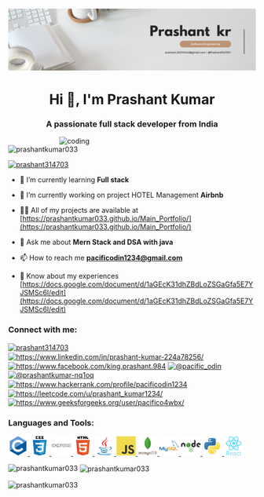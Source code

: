 ![logo](https://github.com/PrashantKumar033/PrashantKumar033/blob/main/Prashant%20kumar%20(1).png)
<h1 align="center">Hi 👋, I'm Prashant Kumar</h1>
<h3 align="center">A passionate full stack developer from India</h3>

<img align="right" alt="coding" width="400" src="https://img.freepik.com/free-photo/3d-portrait-people_23-2150793856.jpg">

<p align="left"> <img src="https://komarev.com/ghpvc/?username=prashantkumar033&label=Profile%20views&color=0e75b6&style=flat" alt="prashantkumar033" /> </p>

<p align="left"> <a href="https://twitter.com/prashant314703" target="blank"><img src="https://img.shields.io/twitter/follow/prashant314703?logo=twitter&style=for-the-badge" alt="prashant314703" /></a> </p>

- 🌱 I’m currently learning **Full stack**

- 👯 I’m currently working on project HOTEL Management **Airbnb**

- 👨‍💻 All of my projects are available at [https://prashantkumar033.github.io/Main_Portfolio/](https://prashantkumar033.github.io/Main_Portfolio/)

- 💬 Ask me about **Mern Stack and DSA with java**

- 📫 How to reach me **pacificodin1234@gmail.com**

- 📄 Know about my experiences [https://docs.google.com/document/d/1aGEcK31dhZBdLoZSGaGfa5E7YJSMSc6l/edit](https://docs.google.com/document/d/1aGEcK31dhZBdLoZSGaGfa5E7YJSMSc6l/edit)

<h3 align="left">Connect with me:</h3>
<p align="left">
<a href="https://twitter.com/prashant314703" target="blank"><img align="center" src="https://raw.githubusercontent.com/rahuldkjain/github-profile-readme-generator/master/src/images/icons/Social/twitter.svg" alt="prashant314703" height="30" width="40" /></a>
<a href="https://linkedin.com/in/https://www.linkedin.com/in/prashant-kumar-224a78256/" target="blank"><img align="center" src="https://raw.githubusercontent.com/rahuldkjain/github-profile-readme-generator/master/src/images/icons/Social/linked-in-alt.svg" alt="https://www.linkedin.com/in/prashant-kumar-224a78256/" height="30" width="40" /></a>
<a href="https://fb.com/https://www.facebook.com/king.prashant.984" target="blank"><img align="center" src="https://raw.githubusercontent.com/rahuldkjain/github-profile-readme-generator/master/src/images/icons/Social/facebook.svg" alt="https://www.facebook.com/king.prashant.984" height="30" width="40" /></a>
<a href="https://instagram.com/@pacific_odin" target="blank"><img align="center" src="https://raw.githubusercontent.com/rahuldkjain/github-profile-readme-generator/master/src/images/icons/Social/instagram.svg" alt="@pacific_odin" height="30" width="40" /></a>
<a href="https://www.youtube.com/c/@prashantkumar-nq1oq" target="blank"><img align="center" src="https://raw.githubusercontent.com/rahuldkjain/github-profile-readme-generator/master/src/images/icons/Social/youtube.svg" alt="@prashantkumar-nq1oq" height="30" width="40" /></a>
<a href="https://www.hackerrank.com/https://www.hackerrank.com/profile/pacificodin1234" target="blank"><img align="center" src="https://raw.githubusercontent.com/rahuldkjain/github-profile-readme-generator/master/src/images/icons/Social/hackerrank.svg" alt="https://www.hackerrank.com/profile/pacificodin1234" height="30" width="40" /></a>
<a href="https://www.leetcode.com/https://leetcode.com/u/prashant_kumar1234/" target="blank"><img align="center" src="https://raw.githubusercontent.com/rahuldkjain/github-profile-readme-generator/master/src/images/icons/Social/leet-code.svg" alt="https://leetcode.com/u/prashant_kumar1234/" height="30" width="40" /></a>
<a href="https://auth.geeksforgeeks.org/user/https://www.geeksforgeeks.org/user/pacifico4wbx/" target="blank"><img align="center" src="https://raw.githubusercontent.com/rahuldkjain/github-profile-readme-generator/master/src/images/icons/Social/geeks-for-geeks.svg" alt="https://www.geeksforgeeks.org/user/pacifico4wbx/" height="30" width="40" /></a>
</p>

<h3 align="left">Languages and Tools:</h3>
<p align="left"> <a href="https://www.cprogramming.com/" target="_blank" rel="noreferrer"> <img src="https://raw.githubusercontent.com/devicons/devicon/master/icons/c/c-original.svg" alt="c" width="40" height="40"/> </a> <a href="https://www.w3schools.com/css/" target="_blank" rel="noreferrer"> <img src="https://raw.githubusercontent.com/devicons/devicon/master/icons/css3/css3-original-wordmark.svg" alt="css3" width="40" height="40"/> </a> <a href="https://expressjs.com" target="_blank" rel="noreferrer"> <img src="https://raw.githubusercontent.com/devicons/devicon/master/icons/express/express-original-wordmark.svg" alt="express" width="40" height="40"/> </a> <a href="https://www.w3.org/html/" target="_blank" rel="noreferrer"> <img src="https://raw.githubusercontent.com/devicons/devicon/master/icons/html5/html5-original-wordmark.svg" alt="html5" width="40" height="40"/> </a> <a href="https://www.java.com" target="_blank" rel="noreferrer"> <img src="https://raw.githubusercontent.com/devicons/devicon/master/icons/java/java-original.svg" alt="java" width="40" height="40"/> </a> <a href="https://developer.mozilla.org/en-US/docs/Web/JavaScript" target="_blank" rel="noreferrer"> <img src="https://raw.githubusercontent.com/devicons/devicon/master/icons/javascript/javascript-original.svg" alt="javascript" width="40" height="40"/> </a> <a href="https://www.mongodb.com/" target="_blank" rel="noreferrer"> <img src="https://raw.githubusercontent.com/devicons/devicon/master/icons/mongodb/mongodb-original-wordmark.svg" alt="mongodb" width="40" height="40"/> </a> <a href="https://www.mysql.com/" target="_blank" rel="noreferrer"> <img src="https://raw.githubusercontent.com/devicons/devicon/master/icons/mysql/mysql-original-wordmark.svg" alt="mysql" width="40" height="40"/> </a> <a href="https://nodejs.org" target="_blank" rel="noreferrer"> <img src="https://raw.githubusercontent.com/devicons/devicon/master/icons/nodejs/nodejs-original-wordmark.svg" alt="nodejs" width="40" height="40"/> </a> <a href="https://www.python.org" target="_blank" rel="noreferrer"> <img src="https://raw.githubusercontent.com/devicons/devicon/master/icons/python/python-original.svg" alt="python" width="40" height="40"/> </a> <a href="https://reactjs.org/" target="_blank" rel="noreferrer"> <img src="https://raw.githubusercontent.com/devicons/devicon/master/icons/react/react-original-wordmark.svg" alt="react" width="40" height="40"/> </a> </p>

<p><img align="left" src="https://github-readme-stats.vercel.app/api/top-langs?username=prashantkumar033&show_icons=true&locale=en&layout=compact" alt="prashantkumar033" /></p>

<p>&nbsp;<img align="center" src="https://github-readme-stats.vercel.app/api?username=prashantkumar033&show_icons=true&locale=en" alt="prashantkumar033" /></p>

<p><img align="center" src="https://github-readme-streak-stats.herokuapp.com/?user=prashantkumar033&" alt="prashantkumar033" /></p>
